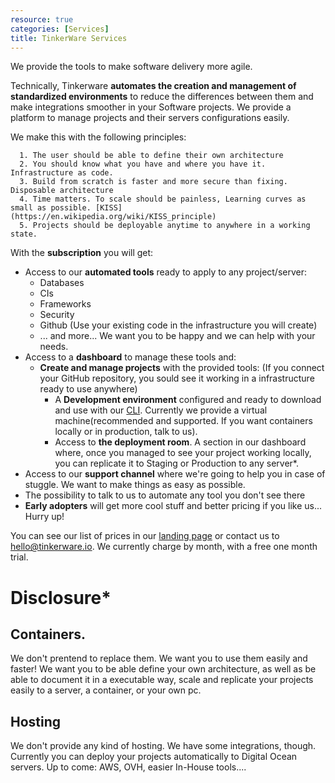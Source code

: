 ```yaml
---
resource: true
categories: [Services]
title: TinkerWare Services
---
```


We provide the tools to make software delivery more agile.

Technically, Tinkerware **automates the creation and management of standardized environments** 
to reduce the differences between them and make integrations smoother in
your Software projects. We provide a platform to manage projects and their 
servers configurations easily.

We make this with the following principles:

```
  1. The user should be able to define their own architecture
  2. You should know what you have and where you have it. Infrastructure as code.
  3. Build from scratch is faster and more secure than fixing. Disposable architecture
  4. Time matters. To scale should be painless, Learning curves as small as possible. [KISS](https://en.wikipedia.org/wiki/KISS_principle)
  5. Projects should be deployable anytime to anywhere in a working state.
```

With the **subscription** you will get:

  - Access to our **automated tools** ready to apply to any project/server:
    - Databases
    - CIs
    - Frameworks
    - Security
    - Github (Use your existing code in the infrastructure you will create)
    - ... and more...
      We want you to be happy and we can help with your needs. 
  - Access to a **dashboard** to manage these tools and: 
    - **Create and manage projects** with the provided tools: (If you connect your GitHub repository, you sould see it working in a infrastructure ready to use anywhere)
      - A **Development environment** configured and ready to download and use with our [CLI](https://asciinema.org/a/b02jff2p4eoxy4oqnj2wo6qnt). Currently we provide a virtual machine(recommended and supported. If you want containers locally or in production, talk to us).
      - Access to **the deployment room**. A section in our dashboard where, once you managed to see your project working locally, you can replicate it to Staging or Production to any server*.
  - Access to our **support channel** where we're going to help you in case of stuggle. We want to make things as easy as possible. 
  - The possibility to talk to us to automate any tool you don't see there
  - **Early adopters** will get more cool stuff and better pricing if you like us... Hurry up!
      
You can see our list of prices in our [landing page](tinkerware.io) or contact us to hello@tinkerware.io. We currently charge by month, with a free one month trial.


# Disclosure*

## Containers.

We don't prentend to replace them. We want you to use them easily and faster!
We want you to be able define your own architecture, as well as 
be able to document it in a executable way, scale and replicate your projects easily to a server,
a container, or your own pc. 

## Hosting

We don't provide any kind of hosting. 
We have some integrations, though. Currently you can deploy your projects automatically to 
Digital Ocean servers. Up to come: AWS, OVH, easier In-House tools....
